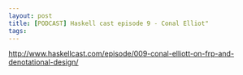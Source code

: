 ```yaml
---
layout: post
title: [PODCAST] Haskell cast episode 9 - Conal Elliot"
tags:
---
```


<http://www.haskellcast.com/episode/009-conal-elliott-on-frp-and-denotational-design/>